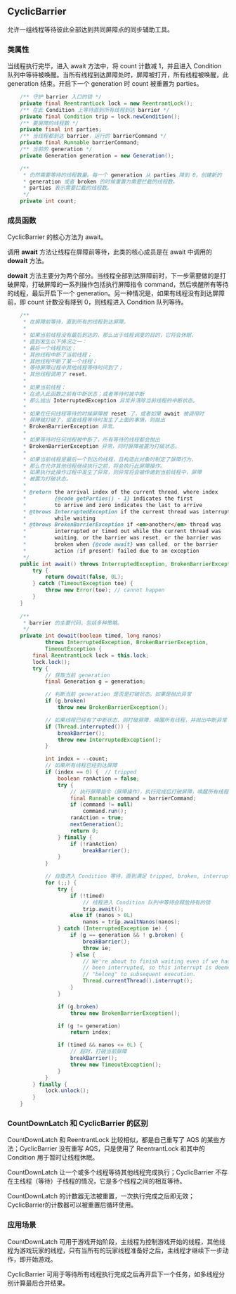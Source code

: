 ﻿## CyclicBarrier

允许一组线程等待彼此全部达到共同屏障点的同步辅助工具。


### 类属性

当线程执行完毕，进入 await 方法中，将 count 计数减 1，并且进入 Condition 队列中等待被唤醒。当所有线程到达屏障处时，屏障被打开，所有线程被唤醒，此 generation 结束。开启下一个 generation 时 count 被重置为 parties。

```java
    /** 守护 barrier 入口的锁 */
    private final ReentrantLock lock = new ReentrantLock();
    /** 在此 Condition 上等待直到所有线程到达 barrier */
    private final Condition trip = lock.newCondition();
    /** 要屏障的线程数 */
    private final int parties;
    /** 当线程都到达 barrier，运行的 barrierCommand */
    private final Runnable barrierCommand;
    /** 当前的 generation */
    private Generation generation = new Generation();

    /**
     * 仍然需要等待的线程数量。每一个 generation 从 parties 降到 0。创建新的
     * generation 或者 broken 的时候重置为需要拦截的线程数。
     * parties 表示需要拦截的线程数。
     */
    private int count;
```

### 成员函数

CyclicBarrier 的核心方法为 await。

调用 **await** 方法让线程在屏障前等待，此类的核心成员是在 await 中调用的 **dowait** 方法。

**dowait** 方法主要分为两个部分。当线程全部到达屏障前时，下一步需要做的是打破屏障，打破屏障的一系列操作包括执行屏障指令 command，然后唤醒所有等待的线程，最后开启下一个 generation。另一种情况是，如果有线程没有到达屏障前，即 count 计数没有降到 0，则线程进入 Condition 队列等待。

```java
    /**
     * 在屏障前等待，直到所有的线程到达屏障。
     *
     * 如果当前线程没有最后到达的，那么出于线程调度的目的，它将会休眠，
     * 直到发生以下情况之一：
     * 最后一个线程到达；
     * 其他线程中断了当前线程；
     * 其他线程中断了某一个线程；
     * 等待屏障过程中其他线程等待时间到了；
     * 其他线程调用了 reset。
     *
     * 如果当前线程：
     * 在进入此函数之前有中断状态；或者等待时被中断
     * 那么抛出 InterruptedException 异常并清除当前线程的中断状态。
     *
     * 如果在任何线程等待的时候屏障被 reset 了，或者如果 await 被调用时
     * 屏障被打破了，或者线程等待时发生了上面的事情，则抛出
     * BrokenBarrierException 异常。
     *
     * 如果等待时任何线程被中断了，所有等待的线程都会抛出
     * BrokenBarrierException 异常，同时屏障被置为打破状态。
     *
     * 如果当前线程是最后一个到达的线程，且构造此对象时制定了屏障行为，
     * 那么在允许其他线程继续执行之前，将会执行此屏障操作。
     * 如果执行此操作过程中发生了异常，则异常将会被传递到当前线程中，屏障
     * 被置为打破状态。
     *
     * @return the arrival index of the current thread, where index
     *         {@code getParties() - 1} indicates the first
     *         to arrive and zero indicates the last to arrive
     * @throws InterruptedException if the current thread was interrupted
     *         while waiting
     * @throws BrokenBarrierException if <em>another</em> thread was
     *         interrupted or timed out while the current thread was
     *         waiting, or the barrier was reset, or the barrier was
     *         broken when {@code await} was called, or the barrier
     *         action (if present) failed due to an exception
     */
    public int await() throws InterruptedException, BrokenBarrierException {
        try {
            return dowait(false, 0L);
        } catch (TimeoutException toe) {
            throw new Error(toe); // cannot happen
        }
    }
    
    /**
     * barrier 的主要代码，包括多种策略。
     */
    private int dowait(boolean timed, long nanos)
            throws InterruptedException, BrokenBarrierException,
            TimeoutException {
        final ReentrantLock lock = this.lock;
        lock.lock();
        try {
            // 获取当前 generation
            final Generation g = generation;

            // 判断当前 generation 是否是打破状态，如果是抛出异常
            if (g.broken)
                throw new BrokenBarrierException();

            // 如果线程已经有了中断状态，则打破屏障，唤醒所有线程，并抛出中断异常
            if (Thread.interrupted()) {
                breakBarrier();
                throw new InterruptedException();
            }

            int index = --count;
            // 如果所有线程已经到达屏障
            if (index == 0) {  // tripped
                boolean ranAction = false;
                try {
                    // 执行屏障指令（屏障操作），执行完成后打破屏障，唤醒所有线程
                    final Runnable command = barrierCommand;
                    if (command != null)
                        command.run();
                    ranAction = true;
                    nextGeneration();
                    return 0;
                } finally {
                    if (!ranAction)
                        breakBarrier();
                }
            }

            // 自旋进入 Condition 等待，直到满足 tripped, broken, interrupted, timed out 之一。
            for (;;) {
                try {
                    if (!timed)
                        // 线程进入 Condition 队列中等待会释放持有的锁
                        trip.await();
                    else if (nanos > 0L)
                        nanos = trip.awaitNanos(nanos);
                } catch (InterruptedException ie) {
                    if (g == generation && ! g.broken) {
                        breakBarrier();
                        throw ie;
                    } else {
                        // We're about to finish waiting even if we had not
                        // been interrupted, so this interrupt is deemed to
                        // "belong" to subsequent execution.
                        Thread.currentThread().interrupt();
                    }
                }

                if (g.broken)
                    throw new BrokenBarrierException();

                if (g != generation)
                    return index;

                if (timed && nanos <= 0L) {
                    // 超时，打破当前屏障
                    breakBarrier();
                    throw new TimeoutException();
                }
            }
        } finally {
            lock.unlock();
        }
    }
```

### CountDownLatch 和 CyclicBarrier 的区别

CountDownLatch 和 ReentrantLock 比较相似，都是自己重写了 AQS 的某些方法；CyclicBarrier 没有重写 AQS，只是使用了 ReentrantLock 和其中的 Condition 用于暂时让线程休眠。

CountDownLatch 让一个或多个线程等待其他线程完成执行；CyclicBarrier 不存在主线程（等待）子线程的情况，它是多个线程之间的相互等待。

CountDownLatch 的计数器无法被重置，一次执行完成之后即无效；CyclicBarrier的计数器可以被重置后循环使用。

### 应用场景

CountDownLatch 可用于游戏开始阶段，主线程为控制游戏开始的线程，其他线程为游戏玩家的线程，只有当所有的玩家线程准备好之后，主线程才继续下一步动作，即开始游戏。

CyclicBarrier 可用于等待所有线程执行完成之后再开启下一个任务，如多线程分别计算最后合并结果。
